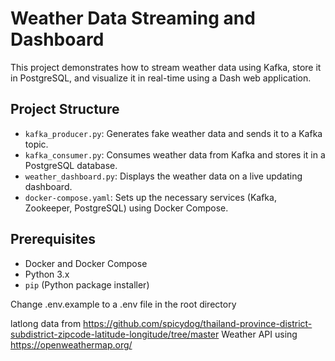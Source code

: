 # Weather Data Streaming and Dashboard

This project demonstrates how to stream weather data using Kafka, store it in PostgreSQL, and visualize it in real-time using a Dash web application.

## Project Structure

- `kafka_producer.py`: Generates fake weather data and sends it to a Kafka topic.
- `kafka_consumer.py`: Consumes weather data from Kafka and stores it in a PostgreSQL database.
- `weather_dashboard.py`: Displays the weather data on a live updating dashboard.
- `docker-compose.yaml`: Sets up the necessary services (Kafka, Zookeeper, PostgreSQL) using Docker Compose.

## Prerequisites

- Docker and Docker Compose
- Python 3.x
- `pip` (Python package installer)

Change .env.example to a .env file in the root directory  

latlong data from https://github.com/spicydog/thailand-province-district-subdistrict-zipcode-latitude-longitude/tree/master
Weather API using https://openweathermap.org/ 